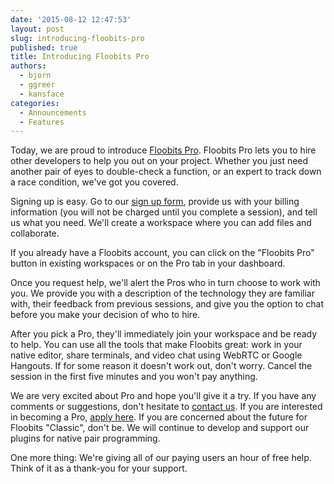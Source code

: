 ```yaml
---
date: '2015-08-12 12:47:53'
layout: post
slug: introducing-floobits-pro
published: true
title: Introducing Floobits Pro
authors:
  - bjorn
  - ggreer
  - kansface
categories:
  - Announcements
  - Features
---
```


Today, we are proud to introduce [Floobits Pro](https://floobits.com/pro/client). Floobits Pro lets you to hire other developers to help you out on your project. Whether you just need another pair of eyes to double-check a function, or an expert to track down a race condition, we've got you covered.

Signing up is easy. Go to our [sign up form](https://floobits.com/pro/client/signup-1), provide us with your billing information (you will not be charged until you complete a session), and tell us what you need. We'll create a workspace where you can add files and collaborate.

If you already have a Floobits account, you can click on the "Floobits Pro" button in existing workspaces or on the Pro tab in your dashboard.

Once you request help, we'll alert the Pros who in turn choose to work with you.  We provide you with a description of the technology they are familiar with, their feedback from previous sessions, and give you the option to chat before you make your decision of who to hire.

<!-- (show another screenshot?) -->

After you pick a Pro, they'll immediately join your workspace and be ready to help. You can use all the tools that make Floobits great: work in your native editor, share terminals, and video chat using WebRTC or Google Hangouts. If for some reason it doesn't work out, don't worry. Cancel the session in the first five minutes and you won't pay anything.

We are very excited about Pro and hope you'll give it a try. If you have any comments or suggestions, don't hesitate to [contact us](mailto:info@floobits.com). If you are interested in becoming a Pro, [apply here](https://floobits.com/signup/pro).  If you are concerned about the future for Floobits "Classic", don't be.  We will continue to develop and support our plugins for native pair programming.

One more thing: We're giving all of our paying users an hour of free help.  Think of it as a thank-you for your support.
